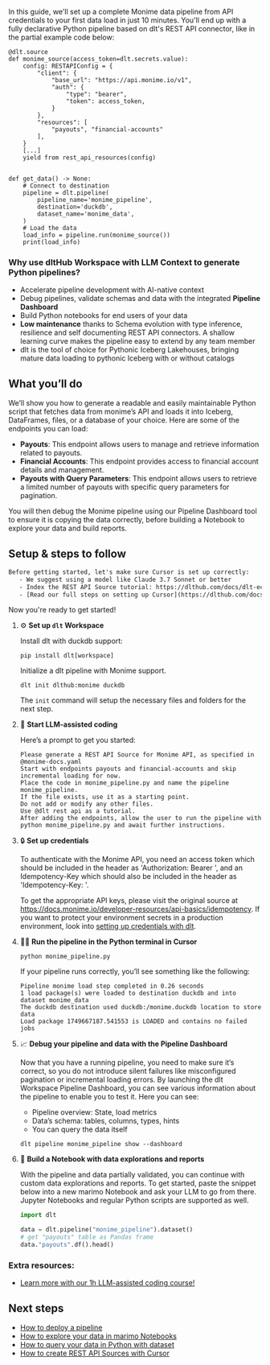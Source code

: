 In this guide, we'll set up a complete Monime data pipeline from API credentials to your first data load in just 10 minutes. You'll end up with a fully declarative Python pipeline based on dlt's REST API connector, like in the partial example code below:

```python-outcome
@dlt.source
def monime_source(access_token=dlt.secrets.value):
    config: RESTAPIConfig = {
        "client": {
            "base_url": "https://api.monime.io/v1",
            "auth": {
                "type": "bearer",
                "token": access_token,
            }
        },
        "resources": [
            "payouts", "financial-accounts"
        ],
    }
    [...]
    yield from rest_api_resources(config)


def get_data() -> None:
    # Connect to destination
    pipeline = dlt.pipeline(
        pipeline_name='monime_pipeline',
        destination='duckdb',
        dataset_name='monime_data', 
    )
    # Load the data
    load_info = pipeline.run(monime_source())
    print(load_info) 
```

### Why use dltHub Workspace with LLM Context to generate Python pipelines?

- Accelerate pipeline development with AI-native context
- Debug pipelines, validate schemas and data with the integrated **Pipeline Dashboard**
- Build Python notebooks for end users of your data
- **Low maintenance** thanks to Schema evolution with type inference, resilience and self documenting REST API connectors. A shallow learning curve makes the pipeline easy to extend by any team member
- dlt is the tool of choice for Pythonic Iceberg Lakehouses, bringing mature data loading to pythonic Iceberg with or without catalogs

## What you’ll do

We’ll show you how to generate a readable and easily maintainable Python script that fetches data from monime’s API and loads it into Iceberg, DataFrames, files, or a database of your choice. Here are some of the endpoints you can load:

- **Payouts**: This endpoint allows users to manage and retrieve information related to payouts.
- **Financial Accounts**: This endpoint provides access to financial account details and management.
- **Payouts with Query Parameters**: This endpoint allows users to retrieve a limited number of payouts with specific query parameters for pagination.

You will then debug the Monime pipeline using our Pipeline Dashboard tool to ensure it is copying the data correctly, before building a Notebook to explore your data and build reports.

## Setup & steps to follow

```default
Before getting started, let's make sure Cursor is set up correctly:
   - We suggest using a model like Claude 3.7 Sonnet or better
   - Index the REST API Source tutorial: https://dlthub.com/docs/dlt-ecosystem/verified-sources/rest_api/ and add it to context as **@dlt rest api**
   - [Read our full steps on setting up Cursor](https://dlthub.com/docs/dlt-ecosystem/llm-tooling/cursor-restapi#23-configuring-cursor-with-documentation)
```

Now you're ready to get started!

1. ⚙️ **Set up `dlt` Workspace**
    
    Install dlt with duckdb support:
    ```shell
    pip install dlt[workspace]
    ```

    Initialize a dlt pipeline with Monime support.
    ```shell
    dlt init dlthub:monime duckdb
    ```

    The `init` command will setup the necessary files and folders for the next step.
    
2. 🤠 **Start LLM-assisted coding**
    
    Here’s a prompt to get you started:
    
    ```prompt
    Please generate a REST API Source for Monime API, as specified in @monime-docs.yaml 
    Start with endpoints payouts and financial-accounts and skip incremental loading for now. 
    Place the code in monime_pipeline.py and name the pipeline monime_pipeline. 
    If the file exists, use it as a starting point. 
    Do not add or modify any other files. 
    Use @dlt rest api as a tutorial. 
    After adding the endpoints, allow the user to run the pipeline with python monime_pipeline.py and await further instructions.
    ```

    
3. 🔒 **Set up credentials** 
    
    To authenticate with the Monime API, you need an access token which should be included in the header as 'Authorization: Bearer <access-token>', and an Idempotency-Key which should also be included in the header as 'Idempotency-Key: <idempotency-key>'.
    
    To get the appropriate API keys, please visit the original source at https://docs.monime.io/developer-resources/api-basics/idempotency.
    If you want to protect your environment secrets in a production environment, look into [setting up credentials with dlt](https://dlthub.com/docs/walkthroughs/add_credentials).
    
4. 🏃‍♀️ **Run the pipeline in the Python terminal in Cursor**
    
    ```shell
    python monime_pipeline.py
    ```
    
    If your pipeline runs correctly, you’ll see something like the following:
    
    ```shell
    Pipeline monime load step completed in 0.26 seconds
    1 load package(s) were loaded to destination duckdb and into dataset monime_data
    The duckdb destination used duckdb:/monime.duckdb location to store data
    Load package 1749667187.541553 is LOADED and contains no failed jobs
    ```
    
5. 📈 **Debug your pipeline and data with the Pipeline Dashboard**

    Now that you have a running pipeline, you need to make sure it’s correct, so you do not introduce silent failures like misconfigured pagination or incremental loading errors. By launching the dlt Workspace Pipeline Dashboard, you can see various information about the pipeline to enable you to test it. Here you can see:
    - Pipeline overview: State, load metrics
    - Data’s schema: tables, columns, types, hints
    - You can query the data itself
    
    ```shell
    dlt pipeline monime_pipeline show --dashboard
    ```
    
6. 🐍 **Build a Notebook with data explorations and reports**

    With the pipeline and data partially validated, you can continue with custom data explorations and reports. To get started, paste the snippet below into a new marimo Notebook and ask your LLM to go from there. Jupyter Notebooks and regular Python scripts are supported as well.

    
    ```python
    import dlt

   data = dlt.pipeline("monime_pipeline").dataset()
   # get "payouts" table as Pandas frame
   data."payouts".df().head()
    ```

### Extra resources:

- [Learn more with our 1h LLM-assisted coding course!](https://www.youtube.com/watch?v=GGid70rnJuM)

## Next steps

- [How to deploy a pipeline](https://dlthub.com/docs/walkthroughs/deploy-a-pipeline)
- [How to explore your data in marimo Notebooks](https://dlthub.com/docs/general-usage/dataset-access/marimo)
- [How to query your data in Python with dataset](https://dlthub.com/docs/general-usage/dataset-access/dataset)
- [How to create REST API Sources with Cursor](https://dlthub.com/docs/dlt-ecosystem/llm-tooling/cursor-restapi)